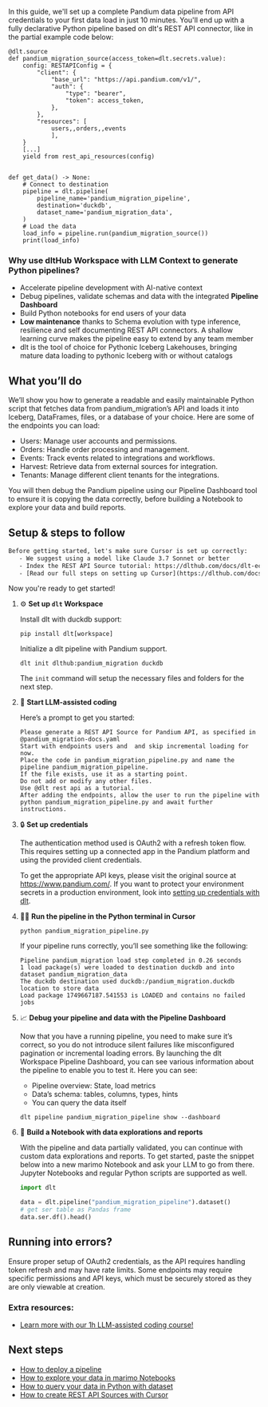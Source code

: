 In this guide, we'll set up a complete Pandium data pipeline from API credentials to your first data load in just 10 minutes. You'll end up with a fully declarative Python pipeline based on dlt's REST API connector, like in the partial example code below:

```python-outcome
@dlt.source
def pandium_migration_source(access_token=dlt.secrets.value):
    config: RESTAPIConfig = {
        "client": {
            "base_url": "https://api.pandium.com/v1/",
            "auth": {
                "type": "bearer",
                "token": access_token,
            },
        },
        "resources": [
            users,,orders,,events
            ],
    }
    [...]
    yield from rest_api_resources(config)


def get_data() -> None:
    # Connect to destination
    pipeline = dlt.pipeline(
        pipeline_name='pandium_migration_pipeline',
        destination='duckdb',
        dataset_name='pandium_migration_data', 
    )
    # Load the data
    load_info = pipeline.run(pandium_migration_source())
    print(load_info) 
```

### Why use dltHub Workspace with LLM Context to generate Python pipelines?

- Accelerate pipeline development with AI-native context
- Debug pipelines, validate schemas and data with the integrated **Pipeline Dashboard**
- Build Python notebooks for end users of your data
- **Low maintenance** thanks to Schema evolution with type inference, resilience and self documenting REST API connectors. A shallow learning curve makes the pipeline easy to extend by any team member
- dlt is the tool of choice for Pythonic Iceberg Lakehouses, bringing mature data loading to pythonic Iceberg with or without catalogs

## What you’ll do

We’ll show you how to generate a readable and easily maintainable Python script that fetches data from pandium_migration’s API and loads it into Iceberg, DataFrames, files, or a database of your choice. Here are some of the endpoints you can load:

- Users: Manage user accounts and permissions.
- Orders: Handle order processing and management.
- Events: Track events related to integrations and workflows.
- Harvest: Retrieve data from external sources for integration.
- Tenants: Manage different client tenants for the integrations.

You will then debug the Pandium pipeline using our Pipeline Dashboard tool to ensure it is copying the data correctly, before building a Notebook to explore your data and build reports.

## Setup & steps to follow

```default
Before getting started, let's make sure Cursor is set up correctly:
   - We suggest using a model like Claude 3.7 Sonnet or better
   - Index the REST API Source tutorial: https://dlthub.com/docs/dlt-ecosystem/verified-sources/rest_api/ and add it to context as **@dlt rest api**
   - [Read our full steps on setting up Cursor](https://dlthub.com/docs/dlt-ecosystem/llm-tooling/cursor-restapi#23-configuring-cursor-with-documentation)
```

Now you're ready to get started!

1. ⚙️ **Set up `dlt` Workspace**
    
    Install dlt with duckdb support:
    ```shell
    pip install dlt[workspace]
    ```

    Initialize a dlt pipeline with Pandium support.
    ```shell
    dlt init dlthub:pandium_migration duckdb
    ```

    The `init` command will setup the necessary files and folders for the next step.
    
2. 🤠 **Start LLM-assisted coding**
    
    Here’s a prompt to get you started:
    
    ```prompt
    Please generate a REST API Source for Pandium API, as specified in @pandium_migration-docs.yaml 
    Start with endpoints users and  and skip incremental loading for now. 
    Place the code in pandium_migration_pipeline.py and name the pipeline pandium_migration_pipeline. 
    If the file exists, use it as a starting point. 
    Do not add or modify any other files. 
    Use @dlt rest api as a tutorial. 
    After adding the endpoints, allow the user to run the pipeline with python pandium_migration_pipeline.py and await further instructions.
    ```

    
3. 🔒 **Set up credentials** 
    
    The authentication method used is OAuth2 with a refresh token flow. This requires setting up a connected app in the Pandium platform and using the provided client credentials.
    
    To get the appropriate API keys, please visit the original source at https://www.pandium.com/.
    If you want to protect your environment secrets in a production environment, look into [setting up credentials with dlt](https://dlthub.com/docs/walkthroughs/add_credentials).
    
4. 🏃‍♀️ **Run the pipeline in the Python terminal in Cursor**
    
    ```shell
    python pandium_migration_pipeline.py
    ```
    
    If your pipeline runs correctly, you’ll see something like the following:
    
    ```shell
    Pipeline pandium_migration load step completed in 0.26 seconds
    1 load package(s) were loaded to destination duckdb and into dataset pandium_migration_data
    The duckdb destination used duckdb:/pandium_migration.duckdb location to store data
    Load package 1749667187.541553 is LOADED and contains no failed jobs
    ```
    
5. 📈 **Debug your pipeline and data with the Pipeline Dashboard**

    Now that you have a running pipeline, you need to make sure it’s correct, so you do not introduce silent failures like misconfigured pagination or incremental loading errors. By launching the dlt Workspace Pipeline Dashboard, you can see various information about the pipeline to enable you to test it. Here you can see:
    - Pipeline overview: State, load metrics
    - Data’s schema: tables, columns, types, hints
    - You can query the data itself
    
    ```shell
    dlt pipeline pandium_migration_pipeline show --dashboard
    ```
    
6. 🐍 **Build a Notebook with data explorations and reports**

    With the pipeline and data partially validated, you can continue with custom data explorations and reports. To get started, paste the snippet below into a new marimo Notebook and ask your LLM to go from there. Jupyter Notebooks and regular Python scripts are supported as well.

    
    ```python
    import dlt

   data = dlt.pipeline("pandium_migration_pipeline").dataset()
   # get ser table as Pandas frame
   data.ser.df().head()
    ```

## Running into errors?

Ensure proper setup of OAuth2 credentials, as the API requires handling token refresh and may have rate limits. Some endpoints may require specific permissions and API keys, which must be securely stored as they are only viewable at creation.

### Extra resources:

- [Learn more with our 1h LLM-assisted coding course!](https://www.youtube.com/watch?v=GGid70rnJuM)

## Next steps

- [How to deploy a pipeline](https://dlthub.com/docs/walkthroughs/deploy-a-pipeline)
- [How to explore your data in marimo Notebooks](https://dlthub.com/docs/general-usage/dataset-access/marimo)
- [How to query your data in Python with dataset](https://dlthub.com/docs/general-usage/dataset-access/dataset)
- [How to create REST API Sources with Cursor](https://dlthub.com/docs/dlt-ecosystem/llm-tooling/cursor-restapi)